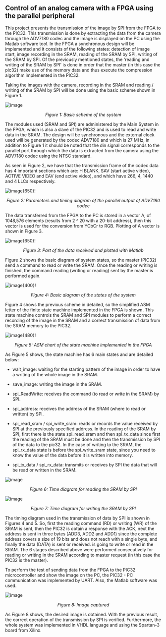 
## Control of an analog camera with a FPGA using the parallel peripheral ##

This project presents the transmission of the image by SPI from the FPGA to the PIC32. This transmission is done by extracting the data from the camera through the ADV7180 codec and the image is displayed on the PC using the Matlab software tool. In the FPGA a synchronous design will be implemented and it consists of the following states: detection of image start, image recording in the SRAM, reading of the SRAM by SPI, writing of the SRAM by SPI. Of the previously mentioned states, the 'reading and writing of the SRAM by SPI' is done in order that the master (in this case the pic32) make use of the memory data and thus execute the compression algorithm implemented in the PIC32.

Taking the images with the camera, recording in the SRAM and reading / writing of the SRAM by SPI will be done using the basic scheme shown in Figure 1.

![image](/posts/projects/2016-02_control-of-an-analog-camera-with-a-fpga-using-the-parallel-peripheral/scheme_system.png)
<p style="text-align:center;"><i>Figure 1: Basic scheme of the system</i></p>

The modules used (SRAM and SPI) are administered by the Main System in the FPGA, which is also a slave of the PIC32 and is used to read and write data in the SRAM. The design will be synchronous and the external clock used will be generated by the codec ADV7180 and which is 27 MHz, in addition to Figure 1 it should be noted that the din signal corresponds to the parallel port through which the data is extracted from the camera using the ADV7180 codec using the NTSC standard.

As seen in Figure 2, we have that the transmission frame of the codec data has 4 important sections which are: H BLANK, SAV (start active video), ACTIVE VIDEO and EAV (end active video), and which have 266, 4, 1440 and 4 LLCs respectively.

![image](/posts/projects/2016-02_control-of-an-analog-camera-with-a-fpga-using-the-parallel-peripheral/codec_adv7180.png){650}!
<p style="text-align:center;"><i>Figure 2: Parameters and timing diagram of the parallel output of ADV7180 codec</i></p>

The data transferred from the FPGA to the PC is stored in a vector A, of 1048,576 elements (results from 2 ^ 20 with a 20-bit address), then this vector is used for the conversion from YCbCr to RGB. Plotting of A vector is shown in Figure 3.

![image](/posts/projects/2016-02_control-of-an-analog-camera-with-a-fpga-using-the-parallel-peripheral/data_camera.png){650}!
<p style="text-align:center;"><i>Figure 3: Part of the data received and plotted with Matlab</i></p>

Figure 2 shows the basic diagram of system states, so the master (PIC32) send a command to read or write the SRAM. Once the reading or writing is finished, the command reading (writing or reading) sent by the master is performed again.

![image](/posts/projects/2016-02_control-of-an-analog-camera-with-a-fpga-using-the-parallel-peripheral/basic_states.png){400}!
<p style="text-align:center;"><i>Figure 4: Basic diagram of the states of the system</i></p>

Figure 4 shows the previous scheme in detailed, so the simplified ASM letter of the finite state machine implemented in the FPGA is shown. This state machine controls the SRAM and SPI modules to perform a correct recording of the image in the SRAM and a correct transmission of data from the SRAM memory to the PIC32.

![image](/posts/projects/2016-02_control-of-an-analog-camera-with-a-fpga-using-the-parallel-peripheral/asm_chart.png){480}!
<p style="text-align:center;"><i>Figure 5: ASM chart of the state machine implemented in the FPGA</i></p>

As Figure 5 shows, the state machine has 6 main states and are detailed below:

-	wait_image: waiting for the starting pattern of the image in order to have a writing of the whole image in the SRAM.

-	save_image: writing the image in the SRAM.

-	spi_ReadWrite: receives the command (to read or write in the SRAM) by SPI.

-	spi_address: receives the address of the SRAM (where to read or written) by SPI.

-	spi_read_sram / spi_write_sram: reads or records the value received by SPI at the previously specified address. In the reading of the SRAM by SPI, first there is the state spi_read_sram and then spi_tx_data since first the reading of the SRAM must be done and then the transmission by SPI of the data to the pic32. In the case of writing to the SRAM, the spi_rx_data state is before the spi_write_sram state, since you need to know the value of the data before it is written into memory.

-	spi_tx_data / spi_rx_data: transmits or receives by SPI the data that will be read or written in the SRAM.

![image](/posts/projects/2016-02_control-of-an-analog-camera-with-a-fpga-using-the-parallel-peripheral/read_sram_spi.png)
<p style="text-align:center;"><i>Figure 6: Time diagram for reading the SRAM by SPI</i></p>

![image](/posts/projects/2016-02_control-of-an-analog-camera-with-a-fpga-using-the-parallel-peripheral/write_sram_spi.png)
<p style="text-align:center;"><i>Figure 7: Time diagram for writing the SRAM by SPI</i></p>

The timing diagram used in the transmission of data by SPI is shown in Figures 4 and 5. So, first the reading command (RD) or writing (WR) of the SRAM is sent, then the PIC32 is obtain a response with the ACK, next the address is sent in three bytes (ADD3, ADD2 and ADD1) since the complete address covers a size of 19 bits and does not reach with a single byte, and finally the data (DATA) is sent or received. is going to write or read in the SRAM. The 6 stages described above were performed consecutively for reading or writing in the SRAM according to master request (in this case the PIC32 is the master).

To perform the test of sending data from the FPGA to the PIC32 microcontroller and show the image on the PC, the PIC32 - PC communication was implemented by UART. Also, the Matlab software was used.

![image](/posts/projects/2016-02_control-of-an-analog-camera-with-a-fpga-using-the-parallel-peripheral/image_camera.png)
<p style="text-align:center;"><i>Figure 8: Image captured</i></p>

As Figure 8 shows, the desired image is obtained. With the previous result, the correct operation of the transmission by SPI is verified. Furthermore, the whole system was implemented in VHDL language and using the Spartan-3 board from Xilinx.

